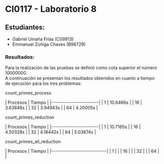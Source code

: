 # CI0117 - Laboratorio 8

## Estudiantes:
- Gabriel Umaña Frías (C09913)
- Emmanuel Zúñiga Chaves (B98729)

### Resultados:
Para la realización de las pruebas se definió como cota superior el número 10000000.	
A continuación se presentan los resultados obtenidos en cuanto a tiempo de ejecución para los tres problemas:

count_primes_process


|  Procesos |  Tiempo    |
|------------------------|
|      1    |  10.6466s  |
|     16    |  3.63848s  |
|     32    |  3.94943s  | 
|     64    |  4.20005s  |


count_primes_reduction 


|  Procesos |  Tiempo    |
|------------------------|
|      1    |  10.7165s  |
|     16    |  4.50328s  |
|     32    |  4.18442s  | 
|     64    |  5.03874s  |


count_primes_all_reduction 


|  Procesos |  Tiempo        |
|----------------------------|
|      1    |  	      |
|     16    |  	      |
|     32    |                | 
|     64    |                |
